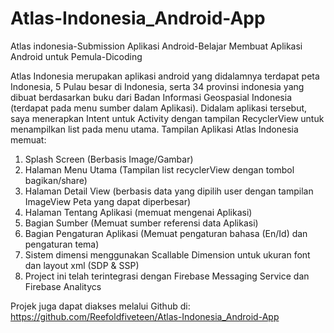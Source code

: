 # Atlas-Indonesia_Android-App
Atlas indonesia-Submission Aplikasi Android-Belajar Membuat Aplikasi Android untuk Pemula-Dicoding

Atlas Indonesia merupakan aplikasi android yang didalamnya terdapat peta Indonesia, 5 Pulau besar di Indonesia, serta 34 provinsi indonesia yang dibuat berdasarkan buku dari Badan Informasi Geospasial Indonesia (terdapat pada menu sumber dalam Aplikasi).
Didalam aplikasi tersebut, saya menerapkan Intent untuk Activity dengan tampilan RecyclerView untuk menampilkan list pada menu utama. Tampilan Aplikasi Atlas Indonesia memuat:
1. Splash Screen (Berbasis Image/Gambar)
2. Halaman Menu Utama (Tampilan list recyclerView dengan tombol bagikan/share)
3. Halaman Detail View (berbasis data yang dipilih user dengan tampilan ImageView Peta yang dapat diperbesar)
4. Halaman Tentang Aplikasi (memuat mengenai Aplikasi)
5. Bagian Sumber (Memuat sumber referensi data Aplikasi)
6. Bagian Pengaturan Aplikasi (Memuat pengaturan bahasa (En/Id) dan pengaturan tema)
7. Sistem dimensi menggunakan Scallable Dimension untuk ukuran font dan layout xml (SDP & SSP)
8. Project ini telah terintegrasi dengan Firebase Messaging Service dan Firebase Analitycs

Projek juga dapat diakses melalui Github di: https://github.com/Reefoldfiveteen/Atlas-Indonesia_Android-App
